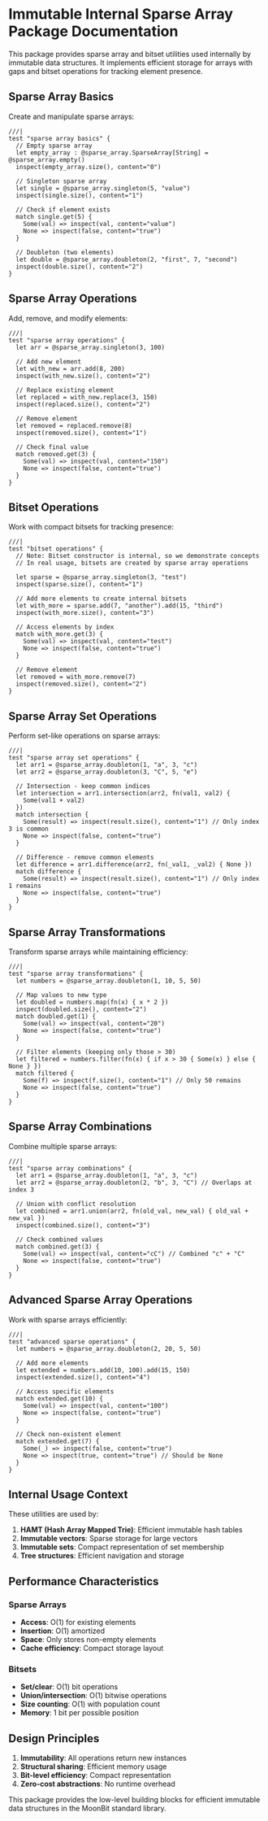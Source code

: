 # Immutable Internal Sparse Array Package Documentation

This package provides sparse array and bitset utilities used internally by immutable data structures. It implements efficient storage for arrays with gaps and bitset operations for tracking element presence.

## Sparse Array Basics

Create and manipulate sparse arrays:

```moonbit
///|
test "sparse array basics" {
  // Empty sparse array
  let empty_array : @sparse_array.SparseArray[String] = @sparse_array.empty()
  inspect(empty_array.size(), content="0")

  // Singleton sparse array
  let single = @sparse_array.singleton(5, "value")
  inspect(single.size(), content="1")

  // Check if element exists
  match single.get(5) {
    Some(val) => inspect(val, content="value")
    None => inspect(false, content="true")
  }

  // Doubleton (two elements)
  let double = @sparse_array.doubleton(2, "first", 7, "second")
  inspect(double.size(), content="2")
}
```

## Sparse Array Operations

Add, remove, and modify elements:

```moonbit
///|
test "sparse array operations" {
  let arr = @sparse_array.singleton(3, 100)

  // Add new element
  let with_new = arr.add(8, 200)
  inspect(with_new.size(), content="2")

  // Replace existing element
  let replaced = with_new.replace(3, 150)
  inspect(replaced.size(), content="2")

  // Remove element
  let removed = replaced.remove(8)
  inspect(removed.size(), content="1")

  // Check final value
  match removed.get(3) {
    Some(val) => inspect(val, content="150")
    None => inspect(false, content="true")
  }
}
```

## Bitset Operations

Work with compact bitsets for tracking presence:

```moonbit
///|
test "bitset operations" {
  // Note: Bitset constructor is internal, so we demonstrate concepts
  // In real usage, bitsets are created by sparse array operations

  let sparse = @sparse_array.singleton(3, "test")
  inspect(sparse.size(), content="1")

  // Add more elements to create internal bitsets
  let with_more = sparse.add(7, "another").add(15, "third")
  inspect(with_more.size(), content="3")

  // Access elements by index
  match with_more.get(3) {
    Some(val) => inspect(val, content="test")
    None => inspect(false, content="true")
  }

  // Remove element
  let removed = with_more.remove(7)
  inspect(removed.size(), content="2")
}
```

## Sparse Array Set Operations

Perform set-like operations on sparse arrays:

```moonbit
///|
test "sparse array set operations" {
  let arr1 = @sparse_array.doubleton(1, "a", 3, "c")
  let arr2 = @sparse_array.doubleton(3, "C", 5, "e")

  // Intersection - keep common indices
  let intersection = arr1.intersection(arr2, fn(val1, val2) {
    Some(val1 + val2)
  })
  match intersection {
    Some(result) => inspect(result.size(), content="1") // Only index 3 is common
    None => inspect(false, content="true")
  }

  // Difference - remove common elements
  let difference = arr1.difference(arr2, fn(_val1, _val2) { None })
  match difference {
    Some(result) => inspect(result.size(), content="1") // Only index 1 remains
    None => inspect(false, content="true")
  }
}
```

## Sparse Array Transformations

Transform sparse arrays while maintaining efficiency:

```moonbit
///|
test "sparse array transformations" {
  let numbers = @sparse_array.doubleton(1, 10, 5, 50)

  // Map values to new type
  let doubled = numbers.map(fn(x) { x * 2 })
  inspect(doubled.size(), content="2")
  match doubled.get(1) {
    Some(val) => inspect(val, content="20")
    None => inspect(false, content="true")
  }

  // Filter elements (keeping only those > 30)
  let filtered = numbers.filter(fn(x) { if x > 30 { Some(x) } else { None } })
  match filtered {
    Some(f) => inspect(f.size(), content="1") // Only 50 remains
    None => inspect(false, content="true")
  }
}
```

## Sparse Array Combinations

Combine multiple sparse arrays:

```moonbit
///|
test "sparse array combinations" {
  let arr1 = @sparse_array.doubleton(1, "a", 3, "c")
  let arr2 = @sparse_array.doubleton(2, "b", 3, "C") // Overlaps at index 3

  // Union with conflict resolution
  let combined = arr1.union(arr2, fn(old_val, new_val) { old_val + new_val })
  inspect(combined.size(), content="3")

  // Check combined values
  match combined.get(3) {
    Some(val) => inspect(val, content="cC") // Combined "c" + "C"
    None => inspect(false, content="true")
  }
}
```

## Advanced Sparse Array Operations

Work with sparse arrays efficiently:

```moonbit
///|
test "advanced sparse operations" {
  let numbers = @sparse_array.doubleton(2, 20, 5, 50)

  // Add more elements
  let extended = numbers.add(10, 100).add(15, 150)
  inspect(extended.size(), content="4")

  // Access specific elements
  match extended.get(10) {
    Some(val) => inspect(val, content="100")
    None => inspect(false, content="true")
  }

  // Check non-existent element
  match extended.get(7) {
    Some(_) => inspect(false, content="true")
    None => inspect(true, content="true") // Should be None
  }
}
```

## Internal Usage Context

These utilities are used by:

1. **HAMT (Hash Array Mapped Trie)**: Efficient immutable hash tables
2. **Immutable vectors**: Sparse storage for large vectors
3. **Immutable sets**: Compact representation of set membership
4. **Tree structures**: Efficient navigation and storage

## Performance Characteristics

### Sparse Arrays
- **Access**: O(1) for existing elements
- **Insertion**: O(1) amortized
- **Space**: Only stores non-empty elements
- **Cache efficiency**: Compact storage layout

### Bitsets
- **Set/clear**: O(1) bit operations
- **Union/intersection**: O(1) bitwise operations
- **Size counting**: O(1) with population count
- **Memory**: 1 bit per possible position

## Design Principles

1. **Immutability**: All operations return new instances
2. **Structural sharing**: Efficient memory usage
3. **Bit-level efficiency**: Compact representation
4. **Zero-cost abstractions**: No runtime overhead

This package provides the low-level building blocks for efficient immutable data structures in the MoonBit standard library.
